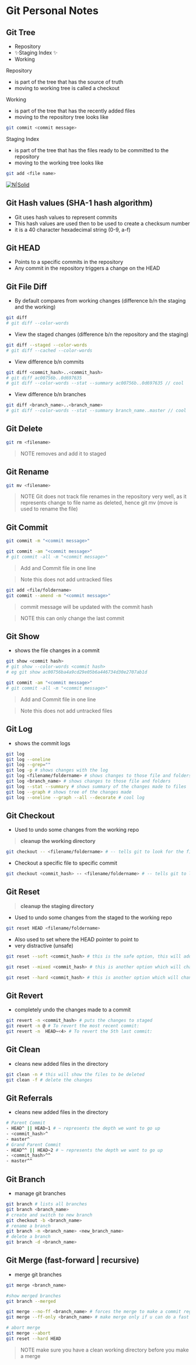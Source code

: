 # Git Personal Notes

## Git Tree

- Repository
- ✨Staging Index ✨
- Working


Repository 
- is part of the tree that has the source of truth
- moving to working tree is called a checkout

Working
- is part of the tree that has the recently added files 
- moving to the repository tree looks like
```sh
git commit <commit message>
```

Staging Index
- is part of the tree that has the files ready to be committed to the repository 
- moving to the working tree looks like
```sh
git add <file name>
```
 
[![N|Solid](https://www.designveloper.com/wp-content/uploads/2020/01/Screen-Shot-2020-01-15-at-16.53.18-1024x673.png)](https://www.designveloper.com/blog/git-concepts-architecture/)


## Git Hash values (SHA-1 hash algorithm)
- Git uses hash values to represent commits
- This hash values are used then to be used to create a checksum number 
- it is a 40 character hexadecimal string (0-9, a-f)

## Git HEAD
- Points to a specific commits in the repository
- Any commit in the repository triggers a change on the HEAD


## Git File Diff
- By default compares from working changes (difference b/n the staging and the working)
```sh
git diff
# git diff --color-words 
```
- View the staged changes  (difference b/n the repository and the staging)
```sh
git diff --staged --color-words
# git diff --cached --color-words
```
- View difference b/n commits
```sh
git diff <commit_hash>..<commit_hash>
# git diff ac00756b..0d697635
# git diff --color-words --stat --summary ac00756b..0d697635 // cool
```
- View difference b/n branches
```sh
git diff <branch_name>..<branch_name>
# git diff --color-words --stat --summary branch_name..master // cool
```

## Git Delete
```sh
git rm <filename>
```
> NOTE removes and add it to staged

## Git Rename
```sh
git mv <filename>
```
> NOTE Git does not track file renames in the repository very well, as it represents change to file name as deleted, hence git mv (move is used to rename the file)

## Git Commit
```sh
git commit -m "<commit message>"
```

```sh
git commit -am "<commit message>" 
# git commit -all -m "<commit message>"
```
> Add and Commit file in one line

> Note this does not add untracked files

```sh
git add <file/foldername>
git commit --amend -m "<commit message>" 
```
> commit message will be updated with the commit hash

> NOTE this can only change the last commit

## Git Show
- shows the file changes in a commit 
```sh
git show <commit hash>
# git show --color-words <commit hash>
# eg git show ac00756ba4a9cd29e05b6a446734d30e2707ab1d
```

```sh
git commit -am "<commit message>" 
# git commit -all -m "<commit message>"
```
> Add and Commit file in one line

> Note this does not add untracked files

## Git Log
- shows the commit logs
```sh
git log 
git log --oneline
git log --grep=""
git log -p # shows changes with the log
git log <filename/foldername> # shows changes to those file and folders
git log <branch_name> # shows changes to those file and folders
git log --stat --summary # shows summary of the changes made to files
git log --graph # shows tree of the changes made
git log --oneline --graph --all --decorate # cool log
```

## Git Checkout
- Used to undo some changes from the working repo 
> __cleanup the working directory__
```sh
git checkout -- <filename/foldername> # -- tells git to look for the file/folder in the current folder instead of looking for a branch
```

- Checkout a specific file to specific commit
```sh
git checkout <commit_hash> -- <filename/foldername> # -- tells git to look for the file/folder in the current folder instead of looking for a branch
```

## Git Reset
> __cleanup the staging directory__
- Used to undo some changes from the staged to the working repo
```sh
git reset HEAD <filename/foldername>
```

- Also used to set where the HEAD pointer to point to
- very distractive (unsafe)
```sh
git reset --soft <commit_hash> # this is the safe option, this will add all the changes of the commits being ignored to the staging index or working directory

git reset --mixed <commit_hash> # this is another option which will change the staging index to match the working directory

git reset --hard <commit_hash> # this is another option which will change the staging index and the working directory 
```
## Git Revert
- completely undo the changes made to a commit 
```sh
git revert -n <commit_hash> # puts the changes to staged
git revert -n @ # To revert the most recent commit:
git revert -n  HEAD~<4> # To revert the 5th last commit:
```

## Git Clean
- cleans new added files in the directory  
```sh
git clean -n # this will show the files to be deleted  
git clean -f # delete the changes   
```

## Git Referrals
- cleans new added files in the directory  
```sh 
# Parent Commit
- HEAD^ || HEAD~1 # ~ represents the depth we want to go up
- <commit_hash>^ 
- master^ 
# Grand Parent Commit
- HEAD^^ || HEAD~2 # ~ represents the depth we want to go up
- <commit_hash>^^ 
- master^^ 
```

## Git Branch
- manage git branches  
```sh 
git branch # lists all branches
git branch <branch_name>
# create and switch to new branch
git checkout -b <branch_name>
# rename a branch
git branch -m <branch_name> <new_branch_name>
# delete a branch
git branch -d <branch_name>
```

## Git Merge (fast-forward | recursive)
- merge git branches  
```sh 
git merge <branch_name>

#show merged branches
git branch --merged

git merge --no-ff <branch_name> # forces the merge to make a commit regarding the merge
git merge --ff-only <branch_name> # make merge only if u can do a fast forward merge

# abort merge
git merge --abort 
git reset --hard HEAD
```
> NOTE make sure you have a clean working directory before you make a merge





